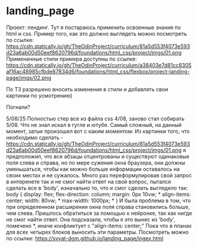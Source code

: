 # landing_page
Проект: лендинг.
Тут я постараюсь применить освоенные знания по html и css.
Пример того, как это должно выглядеть можно посмотреть по ссылке: https://cdn.statically.io/gh/TheOdinProject/curriculum/81a5d553f4073e593d23a6ab00d50eef8620796d/foundations/html_css/project/imgs/01.png
Примененные стили примера доступны по ссылке: https://cdn.statically.io/gh/TheOdinProject/curriculum/a38403e7d81cc8305af16ac48985cfbde87834d6/foundations/html_css/flexbox/project-landing-page/imgs/02.png

По ТЗ разрешено вносить изменения в стили и добавлять свои картинки по усмотрению)

Погнали?

5/08/25
Полностью стер все из файла css 4/08, заново стал собирать 5/08.
Что не знал искал в гугле и ютубе.
Самый сложный, на данный момент, затык произошел вот с каким моментом:
Из картинки того, что необходимо сделать  - https://cdn.statically.io/gh/TheOdinProject/curriculum/81a5d553f4073e593d23a6ab00d50eef8620796d/foundations/html_css/project/imgs/01.png я предположил, что все абзацы отцентрованы и существуют одинаковые поля слева и справа, но по мере сужения окна браузера, они должны уменьшаться, чтобы как можно больше информации оставалось на своих местах и не сужалось. Много раз переформулировав свой запрос в интеренете так и не смог найти ответ на свой вопрос, пытался сделать все в 'body', изначально то, что и смог сделать выглядело так:
body {
    display: flex;
    flex-direction: column;
    margin: 0px 10vw; *
    align-items: center;
    width: 80vw; *
    max-width: 1000px; *
}
И была проблема в том, что при определенном расширении окна поля справа становились больше, чем слева.
Пришлось обратиться за помощью к нейронке, так как нигде не смог найти ответ.
Она подсказала, чтобы я это вынес из 'body', помечено *, иначе конфликтует с "align-items: center;"
Пока что в планах для всех четырех блоков выносить эти параметры.
Посмотреть можно по ссылке: https://svyat-dom.github.io/landing_page/ingex.html